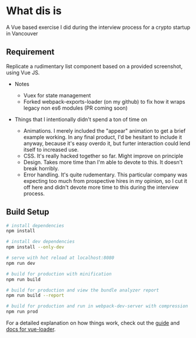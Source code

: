# What dis is
A Vue based exercise I did during the interview process for a crypto startup in Vancouver

## Requirement
Replicate a rudimentary list component based on a provided screenshot, using Vue JS.

- Notes
    - Vuex for state management
    - Forked webpack-exports-loader (on my github) to fix how it wraps legacy non es6 modules (PR coming soon)

- Things that I intentionally didn't spend a ton of time on
    - Animations. I merely included the "appear" animation to get a brief example working. In any final product, I'd be hesitant to include it anyway, because it's easy overdo it, but furter interaction could lend itself to increased use.
    - CSS. It's really hacked together so far. Might improve on principle
    - Design. Takes more time than I'm able to devote to this. It doesn't break horribly.
    - Error handling. It's quite rudementary. This particular company was expecting too much from prospective hires in my opinion, so I cut it off here and didn't devote more time to this during the interview process.

## Build Setup

``` bash
# install dependencies
npm install

# install dev dependencies
npm install --only-dev

# serve with hot reload at localhost:8080
npm run dev

# build for production with minification
npm run build

# build for production and view the bundle analyzer report
npm run build --report

# build for production and run in webpack-dev-server with compression
npm run prod
```

For a detailed explanation on how things work, check out the [guide](http://vuejs-templates.github.io/webpack/) and [docs for vue-loader](http://vuejs.github.io/vue-loader).
